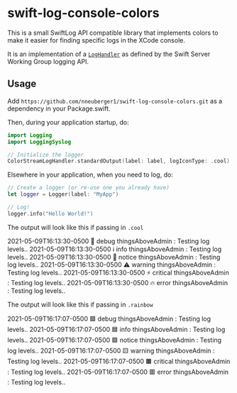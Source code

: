 # swift-log-console-colors
This is a small SwiftLog API compatible library that implements colors to make it easier for finding specific logs in the XCode console.


It is an implementation of a [`LogHandler`](https://github.com/apple/swift-log#on-the-implementation-of-a-logging-backend-a-loghandler) as defined by the Swift Server Working Group logging API.

## Usage

Add `https://github.com/nneuberger1/swift-log-console-colors.git` as a dependency in your Package.swift.

Then, during your application startup, do:

```swift
import Logging
import LoggingSyslog

// Initialize the logger
ColorStreamLogHandler.standardOutput(label: label, logIconType: .cool)
```

Elsewhere in your application, when you need to log, do:

```swift
// Create a logger (or re-use one you already have)
let logger = Logger(label: "MyApp")

// Log!
logger.info("Hello World!")
```

The output will look like this if passing in `.cool`

2021-05-09T16:13:30-0500 🐛 debug thingsAboveAdmin : Testing log levels..
2021-05-09T16:13:30-0500 ℹ️ info thingsAboveAdmin : Testing log levels..
2021-05-09T16:13:30-0500 📖 notice thingsAboveAdmin : Testing log levels..
2021-05-09T16:13:30-0500 ⚠️ warning thingsAboveAdmin : Testing log levels..
2021-05-09T16:13:30-0500 ⚡ critical thingsAboveAdmin : Testing log levels..
2021-05-09T16:13:30-0500 🔥 error thingsAboveAdmin : Testing log levels..


The output will look like this if passing in `.rainbow`

2021-05-09T16:17:07-0500 🟪 debug thingsAboveAdmin : Testing log levels..
2021-05-09T16:17:07-0500 🟦 info thingsAboveAdmin : Testing log levels..
2021-05-09T16:17:07-0500 🟩 notice thingsAboveAdmin : Testing log levels..
2021-05-09T16:17:07-0500 🟨 warning thingsAboveAdmin : Testing log levels..
2021-05-09T16:17:07-0500 🟧 critical thingsAboveAdmin : Testing log levels..
2021-05-09T16:17:07-0500 🟥 error thingsAboveAdmin : Testing log levels..
